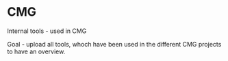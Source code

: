 # CMG
Internal tools - used in CMG

Goal - upload all tools, whoch have been used in the different CMG projects to have an overview.
